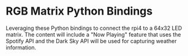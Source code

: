 # RGB Matrix Python Bindings
Leveraging these Python bindings to connect the rpi4 to a 64x32 LED matrix.  The content will include a "Now Playing" feature that uses the Spotify API and the Dark Sky API will be used for capturing weather information.
